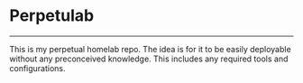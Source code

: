 # Perpetulab

---

This is my perpetual homelab repo. 
The idea is for it to be easily deployable without any preconceived knowledge.
This includes any required tools and configurations.
